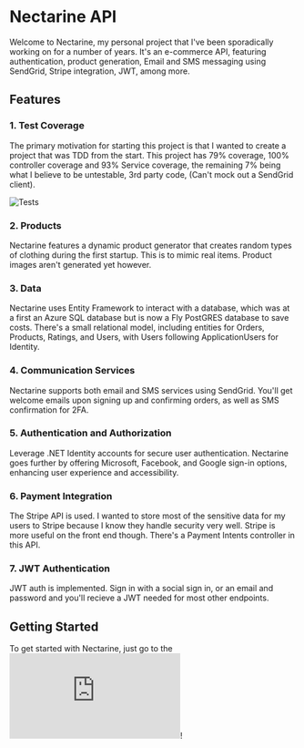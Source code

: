 # Nectarine API

Welcome to Nectarine, my personal project that I've been sporadically working on for a number of years. It's an e-commerce API, featuring authentication, product generation, Email and SMS messaging using SendGrid, Stripe integration, JWT, among more.

## Features

### 1. Test Coverage

The primary motivation for starting this project is that I wanted to create a project that was TDD from the start. This project has 79% coverage, 100% controller coverage and 93% Service coverage, the remaining 7% being what I believe to be untestable, 3rd party code, (Can't mock out a SendGrid client).

![Tests](https://github.com/stefannovak/Nectarine/assets/18539857/a5f85485-ad2c-45a9-bfb0-1bd99bd2146d)

### 2. Products

Nectarine features a dynamic product generator that creates random types of clothing during the first startup. This is to mimic real items. Product images aren't generated yet however.

### 3. Data

Nectarine uses Entity Framework to interact with a database, which was at a first an Azure SQL database but is now a Fly PostGRES database to save costs. There's a small relational model, including entities for Orders, Products, Ratings, and Users, with Users following ApplicationUsers for Identity.

### 4. Communication Services

Nectarine supports both email and SMS services using SendGrid. You'll get welcome emails upon signing up and confirming orders, as well as SMS confirmation for 2FA.

### 5. Authentication and Authorization

Leverage .NET Identity accounts for secure user authentication. Nectarine goes further by offering Microsoft, Facebook, and Google sign-in options, enhancing user experience and accessibility.

### 6. Payment Integration

The Stripe API is used. I wanted to store most of the sensitive data for my users to Stripe because I know they handle security very well. Stripe is more useful on the front end though. There's a Payment Intents controller in this API.

### 7. JWT Authentication

JWT auth is implemented. Sign in with a social sign in, or an email and password and you'll recieve a JWT needed for most other endpoints.

## Getting Started

To get started with Nectarine, just go to the ![swagger page](https://nectarine-dev.fly.dev/swagger/index.html)! 
